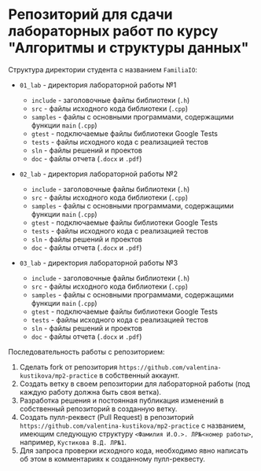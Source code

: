 # Репозиторий для сдачи лабораторных работ по курсу "Алгоритмы и структуры данных"

Структура директории студента с названием `FamiliaIO`:

- `01_lab` - директория лабораторной работы №1
  - `include` - заголовочные файлы библиотеки (`.h`)
  - `src` - файлы исходного кода библиотеки (`.cpp`)
  - `samples` - файлы с основными программами, содержащими
    функции `main` (`.cpp`)
  - `gtest` - подключаемые файлы библиотеки Google Tests
  - `tests` - файлы исходного кода c реализацией тестов
  - `sln` - файлы решений и проектов
  - `doc` - файлы отчета (`.docx` и `.pdf`)

- `02_lab` - директория лабораторной работы №2
  - `include` - заголовочные файлы библиотеки (`.h`)
  - `src` - файлы исходного кода библиотеки (`.cpp`)
  - `samples` - файлы с основными программами, содержащими
    функции `main` (`.cpp`)
  - `gtest` - подключаемые файлы библиотеки Google Tests
  - `tests` - файлы исходного кода c реализацией тестов
  - `sln` - файлы решений и проектов
  - `doc` - файлы отчета (`.docx` и `.pdf`)

- `03_lab` - директория лабораторной работы №3
  - `include` - заголовочные файлы библиотеки (`.h`)
  - `src` - файлы исходного кода библиотеки (`.cpp`)
  - `samples` - файлы с основными программами, содержащими
    функции `main` (`.cpp`)
  - `gtest` - подключаемые файлы библиотеки Google Tests
  - `tests` - файлы исходного кода c реализацией тестов
  - `sln` - файлы решений и проектов
  - `doc` - файлы отчета (`.docx` и `.pdf`)

Последовательность работы с репозиторием:

1. Сделать fork от репозитория `https://github.com/valentina-kustikova/mp2-practice`
   в собственный аккаунт.
1. Создать ветку в своем репозитории для лабораторной работы
   (под каждую работу должна быть своя ветка).
1. Разработка решения и постоянная публикация изменений в собственный
   репозиторий в созданную ветку.
1. Создать пулл-реквест (Pull Request) в репозиторий
   `https://github.com/valentina-kustikova/mp2-practice` с названием,
   имеющим следующую структуру `<Фамилия И.О.>. ЛР№<номер работы>`,
   например, `Кустикова В.Д. ЛР№1`.
1. Для запроса проверки исходного кода, необходимо явно написать об этом
   в комментариях к созданному пулл-реквесту.
